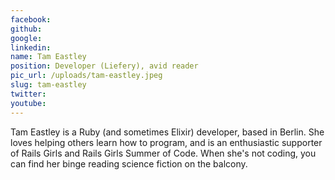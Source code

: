 ```yaml
---
facebook: 
github: 
google: 
linkedin: 
name: Tam Eastley
position: Developer (Liefery), avid reader
pic_url: /uploads/tam-eastley.jpeg
slug: tam-eastley
twitter: 
youtube: 
---
```

<p>Tam Eastley is a Ruby (and sometimes Elixir) developer, based in Berlin. She loves helping others learn how to program, and is an enthusiastic supporter of Rails Girls and Rails Girls Summer of Code. When she&#39;s not coding, you can find her binge reading science fiction on the balcony.</p>
